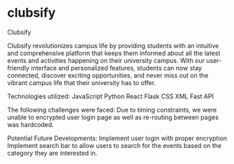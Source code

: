 # clubsify

Clubsify

Clubsify revolutionizes campus life by providing students with an intuitive and comprehensive platform that keeps them informed about all the latest events and activities happening on their university campus. With our user-friendly interface and personalized features, students can now stay connected, discover exciting opportunities, and never miss out on the vibrant campus life that their university has to offer.

Technologies utilized:
JavaScript
Python
React
Flask
CSS
XML
Fast API

The following challenges were faced:
Due to timing constraints, we were unable to encrypted user login page as well as re-routing between pages was hardcoded.

Potential Future Developments:
Implement user login with proper encryption
Implement search bar to allow users to search for the events based on the category they are interested in.

